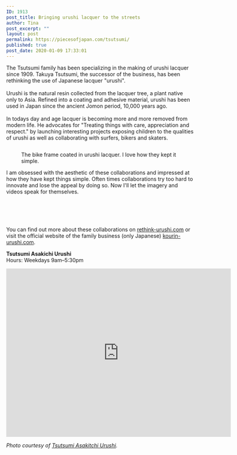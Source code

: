 ```yaml
---
ID: 1913
post_title: Bringing urushi lacquer to the streets
author: Tina
post_excerpt: ""
layout: post
permalink: https://piecesofjapan.com/tsutsumi/
published: true
post_date: 2020-01-09 17:33:01
---
```

<!-- wp:paragraph -->
<p>The Tsutsumi family has been specializing in the making of urushi lacquer since 1909. Takuya Tsutsumi, the successor of the business, has been rethinking the use of Japanese lacquer "urushi". <br /><br />Urushi is the natural resin collected from the lacquer tree, a plant native only to Asia. Refined into a coating and adhesive material, urushi has been used in Japan since the ancient Jomon period, 10,000 years ago.<br /><br />In todays day and age lacquer is becoming more and more removed from modern life. He advocates for "Treating things with care, appreciation and respect." by launching interesting projects exposing children to the qualities of urushi as well as collaborating with surfers, bikers and skaters.</p>
<!-- /wp:paragraph -->

<!-- wp:image {"id":1915,"sizeSlug":"large"} -->
<figure class="wp-block-image size-large"><img class="wp-image-1915" src="https://piecesofjapan.com/wp-content/uploads/2020/01/hp-slider-1024x683.jpg" alt="" /></figure>
<!-- /wp:image -->

<!-- wp:image {"id":1921,"sizeSlug":"large"} -->
<figure class="wp-block-image size-large"><img class="wp-image-1921" src="https://piecesofjapan.com/wp-content/uploads/2020/01/56527808_10216697963854565_5206012168234860544_n.jpg" alt="" />
<figcaption>The bike frame coated in urushi lacquer. I love how they kept it simple.</figcaption>
</figure>
<!-- /wp:image -->

<!-- wp:paragraph -->
<p>I am obsessed with the aesthetic of these collaborations and impressed at how they have kept things simple. Often times collaborations try too hard to innovate and lose the appeal by doing so. Now I'll let the imagery and videos speak for themselves.</p>
<!-- /wp:paragraph -->

<!-- wp:image {"id":1918,"sizeSlug":"large"} -->
<figure class="wp-block-image size-large"><img class="wp-image-1918" src="https://piecesofjapan.com/wp-content/uploads/2020/01/DSC8187.jpg" alt="" /></figure>
<!-- /wp:image -->

<!-- wp:image {"id":1919,"sizeSlug":"large"} -->
<figure class="wp-block-image size-large"><img class="wp-image-1919" src="https://piecesofjapan.com/wp-content/uploads/2020/01/DSC8293.jpg" alt="" /></figure>
<!-- /wp:image -->

<!-- wp:image {"id":1922,"sizeSlug":"large"} -->
<figure class="wp-block-image size-large"><img class="wp-image-1922" src="https://piecesofjapan.com/wp-content/uploads/2020/01/DSC9389.jpg" alt="" /></figure>
<!-- /wp:image -->

<!-- wp:image {"id":1923,"sizeSlug":"large"} -->
<figure class="wp-block-image size-large"><img class="wp-image-1923" src="https://piecesofjapan.com/wp-content/uploads/2020/01/DSC9004.jpg" alt="" /></figure>
<!-- /wp:image -->

<!-- wp:image {"id":1925,"sizeSlug":"large"} -->
<figure class="wp-block-image size-large"><img class="wp-image-1925" src="https://piecesofjapan.com/wp-content/uploads/2020/01/DSC8536.jpg" alt="" /></figure>
<!-- /wp:image -->

<!-- wp:paragraph -->
<p>You can find out more about these collaborations on <a href="https://www.rethink-urushi.com/">rethink-urushi.com</a> or visit the official website of the family business (only Japanese) <a href="http://www.kourin-urushi.com/">kourin-urushi.com</a>.</p>
<!-- /wp:paragraph -->

<!-- wp:paragraph -->
<p><strong>Tsutsumi Asakichi Urushi</strong><br />Hours: Weekdays 9am–5:30pm</p>
<!-- /wp:paragraph -->

<!-- wp:html -->
<p><iframe style="border: 0;" src="https://www.google.com/maps/embed?pb=!1m14!1m8!1m3!1d17552.112675349694!2d135.75680433129781!3d34.997357472936976!3m2!1i1024!2i768!4f13.1!3m3!1m2!1s0x0%3A0xfd9e2239e9a47e09!2z77yI5qCq77yJ5aCk5rWF5ZCJ5ryG5bqX!5e0!3m2!1sen!2sus!4v1578540216667!5m2!1sen!2sus" width="600" height="450" frameborder="0" allowfullscreen="allowfullscreen"></iframe></p>
<!-- /wp:html -->

<!-- wp:paragraph -->
<p><em>Photo courtesy of <a href="http://www.kourin-urushi.com/">Tsutsumi Asakitchi Urushi</a>.</em></p>
<!-- /wp:paragraph -->